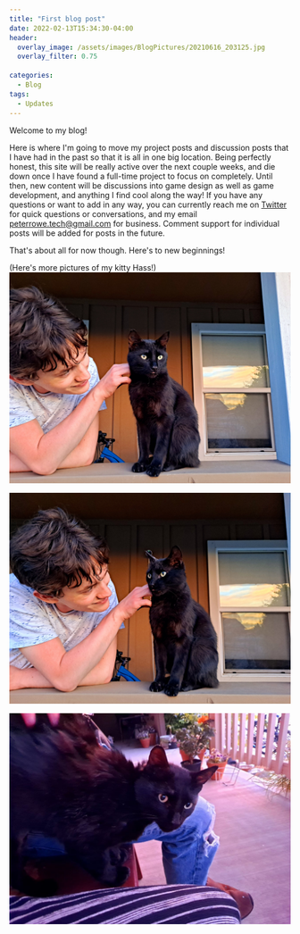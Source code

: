 ```yaml
---
title: "First blog post"
date: 2022-02-13T15:34:30-04:00
header:
  overlay_image: /assets/images/BlogPictures/20210616_203125.jpg
  overlay_filter: 0.75

categories:
  - Blog
tags:
  - Updates
---
```


Welcome to my blog!

Here is where I'm going to move my project posts and discussion posts that I have had in the past so that it is all in one big location. Being perfectly honest, this site will be really active over the next couple weeks, and die down once I have found a full-time project to focus on completely. Until then, new content will be discussions into game design as well as game development, and anything I find cool along the way! If you have any questions or want to add in any way, you can currently reach me on [Twitter][Twitter-Site] for quick questions or conversations, and my email [peterrowe.tech@gmail.com][Email-Site] for business. Comment support for individual posts will be added for posts in the future.

That's about all for now though. Here's to new beginnings!



(Here's more pictures of my kitty Hass!)
![Hass cat](/assets/images/BlogPictures/20210616_203223.jpg)

![Hass cat 2](/assets/images/BlogPictures/20210616_203226.jpg)

![Hass cat 3](/assets/images/BlogPictures/photo_2022-02-14_16-53-26.jpg)



[Twitter-Site]: twitter.com/playerpeter1231
[Email-Site]: mailto:peterrowe.tech@gmail.com
